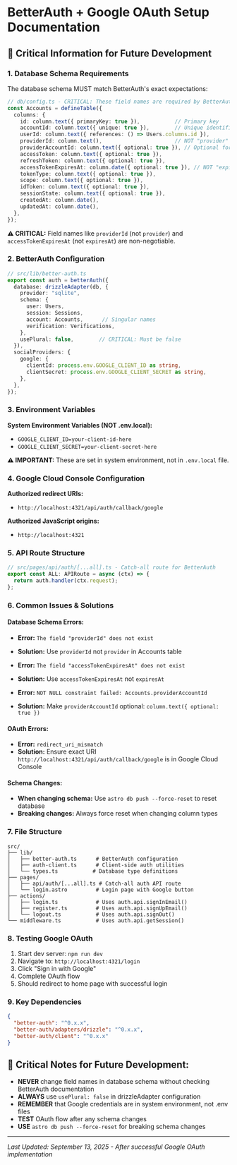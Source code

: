# BetterAuth + Google OAuth Setup Documentation

## 🎯 **Critical Information for Future Development**

### **1. Database Schema Requirements**
The database schema MUST match BetterAuth's exact expectations:

```typescript
// db/config.ts - CRITICAL: These field names are required by BetterAuth
const Accounts = defineTable({
  columns: {
    id: column.text({ primaryKey: true }),           // Primary key
    accountId: column.text({ unique: true }),        // Unique identifier
    userId: column.text({ references: () => Users.columns.id }),
    providerId: column.text(),                       // NOT "provider"
    providerAccountId: column.text({ optional: true }), // Optional for some providers
    accessToken: column.text({ optional: true }),
    refreshToken: column.text({ optional: true }),
    accessTokenExpiresAt: column.date({ optional: true }), // NOT "expiresAt"
    tokenType: column.text({ optional: true }),
    scope: column.text({ optional: true }),
    idToken: column.text({ optional: true }),
    sessionState: column.text({ optional: true }),
    createdAt: column.date(),
    updatedAt: column.date(),
  },
});
```

**⚠️ CRITICAL:** Field names like `providerId` (not `provider`) and `accessTokenExpiresAt` (not `expiresAt`) are non-negotiable.

### **2. BetterAuth Configuration**
```typescript
// src/lib/better-auth.ts
export const auth = betterAuth({
  database: drizzleAdapter(db, {
    provider: "sqlite",
    schema: {
      user: Users,
      session: Sessions,
      account: Accounts,      // Singular names
      verification: Verifications,
    },
    usePlural: false,        // CRITICAL: Must be false
  }),
  socialProviders: {
    google: {
      clientId: process.env.GOOGLE_CLIENT_ID as string,
      clientSecret: process.env.GOOGLE_CLIENT_SECRET as string,
    },
  },
});
```

### **3. Environment Variables**
**System Environment Variables (NOT .env.local):**
- `GOOGLE_CLIENT_ID=your-client-id-here`
- `GOOGLE_CLIENT_SECRET=your-client-secret-here`

**⚠️ IMPORTANT:** These are set in system environment, not in `.env.local` file.

### **4. Google Cloud Console Configuration**
**Authorized redirect URIs:**
- `http://localhost:4321/api/auth/callback/google`

**Authorized JavaScript origins:**
- `http://localhost:4321`

### **5. API Route Structure**
```typescript
// src/pages/api/auth/[...all].ts - Catch-all route for BetterAuth
export const ALL: APIRoute = async (ctx) => {
  return auth.handler(ctx.request);
};
```

### **6. Common Issues & Solutions**

#### **Database Schema Errors:**
- **Error:** `The field "providerId" does not exist`
- **Solution:** Use `providerId` not `provider` in Accounts table

- **Error:** `The field "accessTokenExpiresAt" does not exist`
- **Solution:** Use `accessTokenExpiresAt` not `expiresAt`

- **Error:** `NOT NULL constraint failed: Accounts.providerAccountId`
- **Solution:** Make `providerAccountId` optional: `column.text({ optional: true })`

#### **OAuth Errors:**
- **Error:** `redirect_uri_mismatch`
- **Solution:** Ensure exact URI `http://localhost:4321/api/auth/callback/google` is in Google Cloud Console

#### **Schema Changes:**
- **When changing schema:** Use `astro db push --force-reset` to reset database
- **Breaking changes:** Always force reset when changing column types

### **7. File Structure**
```
src/
├── lib/
│   ├── better-auth.ts      # BetterAuth configuration
│   ├── auth-client.ts      # Client-side auth utilities
│   └── types.ts           # Database type definitions
├── pages/
│   ├── api/auth/[...all].ts # Catch-all auth API route
│   └── login.astro         # Login page with Google button
├── actions/
│   ├── login.ts            # Uses auth.api.signInEmail()
│   ├── register.ts         # Uses auth.api.signUpEmail()
│   └── logout.ts           # Uses auth.api.signOut()
└── middleware.ts           # Uses auth.api.getSession()
```

### **8. Testing Google OAuth**
1. Start dev server: `npm run dev`
2. Navigate to: `http://localhost:4321/login`
3. Click "Sign in with Google"
4. Complete OAuth flow
5. Should redirect to home page with successful login

### **9. Key Dependencies**
```json
{
  "better-auth": "^0.x.x",
  "better-auth/adapters/drizzle": "^0.x.x",
  "better-auth/client": "^0.x.x"
}
```

## 🚨 **Critical Notes for Future Development:**
- **NEVER** change field names in database schema without checking BetterAuth documentation
- **ALWAYS** use `usePlural: false` in drizzleAdapter configuration
- **REMEMBER** that Google credentials are in system environment, not .env files
- **TEST** OAuth flow after any schema changes
- **USE** `astro db push --force-reset` for breaking schema changes

---
*Last Updated: September 13, 2025 - After successful Google OAuth implementation*
